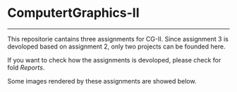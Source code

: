 # ComputertGraphics-II

---

This repositorie cantains three assignments for CG-II. Since assignment 3 is devoloped based on assignment 2, only two projects can be founded here.

If you want to check how the assignments is devoloped, please check for fold *Reports*.

Some images rendered by these assignments are showed below.
